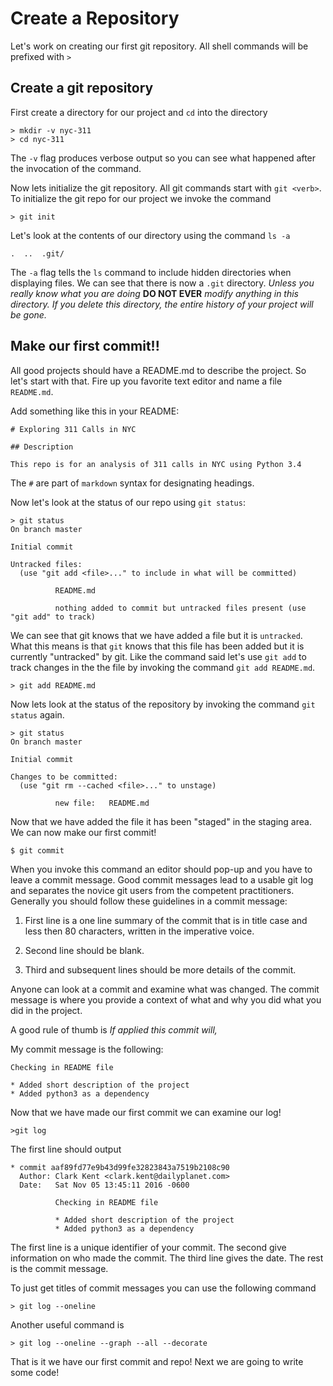 # Create a Repository

Let's work on creating our first git repository. All shell commands will be prefixed with `>`


## Create a git repository
First create a directory for our project and `cd` into the directory
```
> mkdir -v nyc-311
> cd nyc-311
```
The `-v` flag produces verbose output so you can see what happened after the invocation of the command. 

Now lets initialize the git repository. All git commands start with `git <verb>`.  To initialize the git repo
for our project we invoke the command
```
> git init
```
Let's look at the contents of our directory using the command `ls -a`
```
.  ..  .git/
```
The `-a` flag tells the `ls` command to include hidden directories when displaying files. We can see that there
is now a `.git` directory.  *Unless you really know what you are doing* **DO NOT EVER** *modify anything in this 
directory. If you delete this directory, the entire history of your project will be gone.*

## Make our first commit!!

All good projects should have a README.md to describe the project. So let's start with that. Fire up 
you favorite text editor and name a file `README.md`.

Add something like this in your README: 
```
# Exploring 311 Calls in NYC

## Description

This repo is for an analysis of 311 calls in NYC using Python 3.4
```
The `#` are part of `markdown` syntax for designating headings. 

Now let's look at the status of our repo using `git status`:
```
> git status
On branch master

Initial commit

Untracked files:
  (use "git add <file>..." to include in what will be committed)
  
          README.md
          
          nothing added to commit but untracked files present (use "git add" to track)
```
We can see that git knows that we have added a file but it is `untracked`. What this means is that `git`
knows that this file has been added but it is currently "untracked" by git. Like the command said let's use `git add` to 
track changes in the the file by invoking the command `git add README.md`. 
```
> git add README.md
```
Now lets look at the status of the repository by invoking the command `git status` again. 

```
> git status 
On branch master

Initial commit

Changes to be committed:
  (use "git rm --cached <file>..." to unstage)
  
          new file:   README.md
```
Now that we have added the file it has been "staged" in the staging area. We can now make our first commit!
```
$ git commit 
```
When you invoke this command an editor should pop-up and you have to leave a commit message. Good commit
messages lead to a usable git log and separates the novice git users from the competent practitioners. 
Generally you should follow these guidelines in a commit message: 

1. First line is a one line summary of the commit that is in title case and less
then 80 characters, written in the imperative voice. 

2. Second line should be blank. 

3. Third and subsequent lines should be more details of the commit.

Anyone can look at a commit and examine what was changed. The commit message
is where you provide a context of what and why you did what you did in the project.

A good rule of thumb is *If applied this commit will, <insert title of git message here>*

My commit message is the following: 
```
Checking in README file

* Added short description of the project
* Added python3 as a dependency
```
Now that we have made our first commit we can examine our log!
```
>git log 
```
The first line should output 
```
* commit aaf89fd77e9b43d99fe32823843a7519b2108c90
  Author: Clark Kent <clark.kent@dailyplanet.com>
  Date:   Sat Nov 05 13:45:11 2016 -0600
    
          Checking in README file
          
          * Added short description of the project
          * Added python3 as a dependency
```
The first line is a unique identifier of your commit. The second
give information on who made the commit. The third line gives the 
date. The rest is the commit message.

To just get titles of commit messages you can use the following command
```
> git log --oneline
```
Another useful command is
```
> git log --oneline --graph --all --decorate
```

That is it we have our first commit and repo! Next we are going to write some code! 
